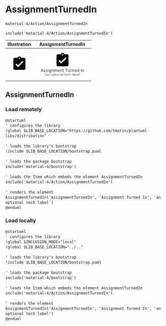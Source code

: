 # AssignmentTurnedIn


```text
material-4/Action/AssignmentTurnedIn
```

```text
include('material-4/Action/AssignmentTurnedIn')
```



| Illustration | AssignmentTurnedIn |
| :---: | :---: |
| ![illustration for Illustration](../../material-4/Action/AssignmentTurnedIn.png) | ![illustration for AssignmentTurnedIn](../../material-4/Action/AssignmentTurnedIn.Local.png) |




## AssignmentTurnedIn

### Load remotely
```plantuml
@startuml
' configures the library
!global $LIB_BASE_LOCATION="https://github.com/tmorin/plantuml-libs/distribution"

' loads the library's bootstrap
!include $LIB_BASE_LOCATION/bootstrap.puml

' loads the package bootstrap
include('material-4/bootstrap')

' loads the Item which embeds the element AssignmentTurnedIn
include('material-4/Action/AssignmentTurnedIn')

' renders the element
AssignmentTurnedIn('AssignmentTurnedIn', 'Assignment Turned In', 'an optional tech label')
@enduml
```

### Load locally
```plantuml
@startuml
' configures the library
!global $INCLUSION_MODE="local"
!global $LIB_BASE_LOCATION="../.."

' loads the library's bootstrap
!include $LIB_BASE_LOCATION/bootstrap.puml

' loads the package bootstrap
include('material-4/bootstrap')

' loads the Item which embeds the element AssignmentTurnedIn
include('material-4/Action/AssignmentTurnedIn')

' renders the element
AssignmentTurnedIn('AssignmentTurnedIn', 'Assignment Turned In', 'an optional tech label')
@enduml
```

